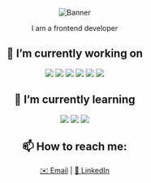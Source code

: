 

<p align="center">
  <img src="https://unsplash.com/photos/pen-near-black-lined-paper-and-eyeglasses-q10VITrVYUM" alt="Banner">
</p>

<p align="center"> I am a frontend developer  </p>

<h2 align="center">🚀  I’m currently working on</h2>
<p align="center">
<img src="https://img.shields.io/badge/HTML-E34F26?style=for-the-badge&logo=html5&logoColor=white">
  <img src="https://img.shields.io/badge/CSS-1572B6?style=for-the-badge&logo=css3&logoColor=white">
  <img src="https://img.shields.io/badge/JavaScript-F7DF1E?style=for-the-badge&logo=javascript&logoColor=black">
  <img src="https://img.shields.io/badge/React-61DAFB?style=for-the-badge&logo=react&logoColor=black">
  <img src="https://img.shields.io/badge/Next.js-000000?style=for-the-badge&logo=nextdotjs&logoColor=white">
  <img src="https://img.shields.io/badge/Tailwind_CSS-38B2AC?style=for-the-badge&logo=tailwind-css&logoColor=white">
</p>

<h2 align="center">🚀  I’m currently learning</h2>
<p align="center">
  <img src="https://img.shields.io/badge/TypeScript-007ACC?style=for-the-badge&logo=typescript&logoColor=white">
  <img src="https://img.shields.io/badge/Jest-C21325?style=for-the-badge&logo=jest&logoColor=white">
  <img src="https://img.shields.io/badge/Docker-2496ED?style=for-the-badge&logo=docker&logoColor=white">
</p>

<h2 align="center">📫 How to reach me: </h2>
<p align="center">
  <a href="zahramortazavi23@gmail.com">✉️ Email</a> | 
  <a href="https://linkedin.com/in/zahramortzv/">🔗 LinkedIn</a>
</p>

<p align="center">
  <img src="https://komarev.com/ghpvc/?username=yourusername&style=flat-square&color=blue" alt=""/>
</p>

<!--
**zahramortzv/zahramortzv** is a ✨ _special_ ✨ repository because its `README.md` (this file) appears on your GitHub profile.
<h2 align="center">📈 پروژه‌های من</h2>
<ul align="center">
  <li><a href="https://github.com/yourusername/project1">پروژه 1</a> - توضیح کوتاه</li>
  <li><a href="https://github.com/yourusername/project2">پروژه 2</a> - توضیح کوتاه</li>
</ul>

Here are some ideas to get you started:

- 🔭 I’m currently working on ...
- 🌱 I’m currently learning ...
- 👯 I’m looking to collaborate on ...
- 🤔 I’m looking for help with ...
- 💬 Ask me about ...
- 📫 How to reach me: ...
- 😄 Pronouns: ...
- ⚡ Fun fact: ...
-->
